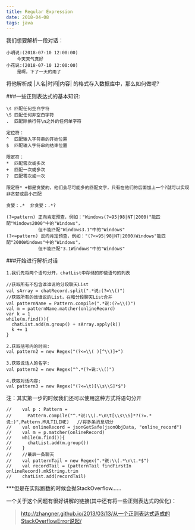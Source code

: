 ```yaml
---
title: Regular Expression
date: 2018-04-08
tags: java
---
```


我们想要解析一段对话：

```
小明说:(2018-07-10 12:00:00)
    今天天气真好
小花说:(2018-07-10 12:00:00)
    是啊，下了一天的雨了
```
将他解析成 |人名|时间|内容| 的格式存入数据库中，那么如何做呢?

###一些正则表达式的基本知识:
```
\s 匹配任何空白字符
\S 匹配任何非空白字符
.  匹配除换行符\n之外的任何单字符

```

```
定位符：
^  匹配输入字符串的开始位置
$  匹配输入字符串的结束位置
```

```
限定符：
*  匹配零次或多次
+  匹配一次或多次
?  匹配零次或一次

限定符* +都是贪婪的，他们会尽可能多的匹配文字，只有在他们的后面加上一个?就可以实现非贪婪或最小匹配

贪婪：.*  非贪婪：.*?
```

```
(?=pattern) 正向肯定预查，例如："Windows(?=95|98|NT|2000)"能匹配"Windows2000"中的"Windows"，
            但不能匹配"Windows3.1"中的"Windows"
(?<=pattern) 反向肯定预查，例如："(?<=95|98|NT|2000)Windows"能匹配"2000Windows"中的"Windows"，
            但不能匹配"3.1Windows"中的"Windows"
```

###开始进行解析对话

```
1.我们先将两个语句分开，chatList中存储的即使语句的列表

//获取所有不包含谁谁说的分段聊天List
val sArray = chatRecord.split(".*说:(?=\\()")
//获取所有的谁谁说的List，在和分段聊天List合并
val patternName = Pattern.compile(".*说:(?=\\()")
val m = patternName.matcher(onlineRecord)
var k = 1
while(m.find()){
  chatList.add(m.group() + sArray.apply(k))
  k += 1
}

2.获取括号内的时间:
val pattern2 = new Regex("(?<=\\( )[^\\)]+")

3.获取说话人的名字:
val pattern2 = new Regex("^.*(?=说:\\()")

4.获取对话内容:
val pattern3 = new Regex("(?<=\t)[\\s\\S]*$")
```


注：其实第一步的时候我们还可以使用这种方式将语句分开
```
//    val p : Pattern =
//      Pattern.compile("^.*说:\\(.*\n\t[\\s\\S]*?(?=.*说:)",Pattern.MULTILINE)   //将多条消息切分
//    val onlineRecord = jsonGetSafe(jsonObjData, "online_record")
//    val m = p.matcher(onlineRecord)
//    while(m.find()){
//      chatList.add(m.group())
//    }
//    //最后一条聊天
//    val patternTail = new Regex(".*说:\\(.*\n\t.*$")
//    val recordTail = (patternTail findFirstIn onlineRecord).mkString.trim
//    chatList.add(recordTail)
```
***但是在实际跑数的时候会抛StackOverflow......

一个关于这个问题有很好讲解的链接(其中还有将一些正则表达式的优化)：
> http://zhangner.github.io/2013/03/13/从一个正则表达式造成的StackOverflowError说起/